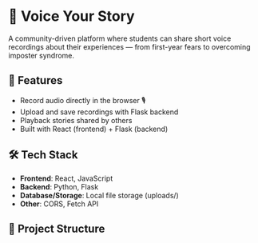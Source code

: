# 🎤 Voice Your Story

A community-driven platform where students can share short voice recordings about their experiences — from first-year fears to overcoming imposter syndrome.  

## 🚀 Features
- Record audio directly in the browser 🎙️
- Upload and save recordings with Flask backend
- Playback stories shared by others
- Built with React (frontend) + Flask (backend)

## 🛠️ Tech Stack
- **Frontend**: React, JavaScript
- **Backend**: Python, Flask
- **Database/Storage**: Local file storage (uploads/)
- **Other**: CORS, Fetch API

## 📂 Project Structure
